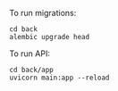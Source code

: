 
To run migrations:
```
cd back
alembic upgrade head
```

To run API:

```
cd back/app
uvicorn main:app --reload
```